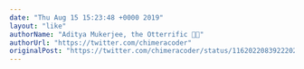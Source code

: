 ```yaml
---
date: "Thu Aug 15 15:23:48 +0000 2019"
layout: "like"
authorName: "Aditya Mukerjee, the Otterrific 🏳️‍🌈"
authorUrl: "https://twitter.com/chimeracoder"
originalPost: "https://twitter.com/chimeracoder/status/1162022083922202630"
---
```

